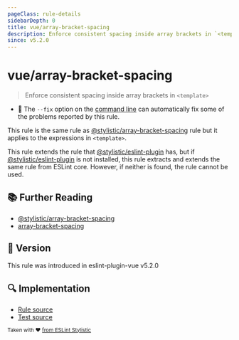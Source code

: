 ```yaml
---
pageClass: rule-details
sidebarDepth: 0
title: vue/array-bracket-spacing
description: Enforce consistent spacing inside array brackets in `<template>`
since: v5.2.0
---
```


# vue/array-bracket-spacing

> Enforce consistent spacing inside array brackets in `<template>`

- :wrench: The `--fix` option on the [command line](https://eslint.org/docs/user-guide/command-line-interface#fixing-problems) can automatically fix some of the problems reported by this rule.

This rule is the same rule as [@stylistic/array-bracket-spacing] rule but it applies to the expressions in `<template>`.

This rule extends the rule that [@stylistic/eslint-plugin] has, but if [@stylistic/eslint-plugin] is not installed, this rule extracts and extends the same rule from ESLint core.
However, if neither is found, the rule cannot be used.

[@stylistic/eslint-plugin]: https://eslint.style/packages/default

## :books: Further Reading

- [@stylistic/array-bracket-spacing]
- [array-bracket-spacing]

[@stylistic/array-bracket-spacing]: https://eslint.style/rules/default/array-bracket-spacing
[array-bracket-spacing]: https://eslint.org/docs/rules/array-bracket-spacing

## :rocket: Version

This rule was introduced in eslint-plugin-vue v5.2.0

## :mag: Implementation

- [Rule source](https://github.com/vuejs/eslint-plugin-vue/blob/master/lib/rules/array-bracket-spacing.js)
- [Test source](https://github.com/vuejs/eslint-plugin-vue/blob/master/tests/lib/rules/array-bracket-spacing.js)

<sup>Taken with ❤️ [from ESLint Stylistic](https://eslint.style/rules/js/array-bracket-spacing)</sup>
